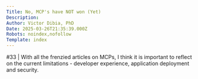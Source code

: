 ```yaml
---
Title: No, MCP's have NOT won (Yet)
Description: 
Author: Victor Dibia, PhD
Date: 2025-03-26T21:35:39.000Z
Robots: noindex,nofollow
Template: index
---
```

#33 | With all the frenzied articles on MCPs, I think it is important to reflect on the current limitations - developer experience, application deployment and security.